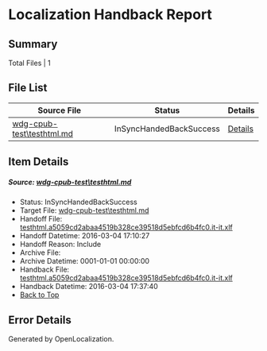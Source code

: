 # <a name='report-top'></a> Localization Handback Report

## Summary
 Total Files | 1

## File List
 Source File | Status | Details 
 ----------- | ------ | ------- 
 [wdg-cpub-test\testhtml.md](https://github.com/OpenLocalizationOrg/wdg-cpub-test/blob/4e8b5030c38d31887a74b6867b572c7137222c1f/wdg-cpub-test/testhtml.md) | InSyncHandedBackSuccess | [Details](#e416bf85537540262613086313bb91f4f45cd31a747)

## Item Details
##### <a name='e416bf85537540262613086313bb91f4f45cd31a747'></a> Source: [wdg-cpub-test\testhtml.md](https://github.com/OpenLocalizationOrg/wdg-cpub-test/blob/4e8b5030c38d31887a74b6867b572c7137222c1f/wdg-cpub-test/testhtml.md)
* Status: InSyncHandedBackSuccess
* Target File: [wdg-cpub-test\testhtml.md](https://github.com/OpenLocalizationOrg/wdg-cpub-test.it-it/blob/c91db0af759b786a77d6e65044f2914517e05be9/wdg-cpub-test/testhtml.md)
* Handoff File: [testhtml.a5059cd2abaa4519b328ce39518d5ebfcd6b4fc0.it-it.xlf](https://github.com/OpenLocalizationOrg/olhandoff/blob/111b31a76c5f0a41058e1a587fb170adc14c1b52/ol-handoff/OpenLocalizationOrg/wdg-cpub-test.it-it/master/testhtml.a5059cd2abaa4519b328ce39518d5ebfcd6b4fc0.it-it.xlf)
* Handoff Datetime: 2016-03-04 17:10:27
* Handoff Reason: Include
* Archive File: 
* Archive Datetime: 0001-01-01 00:00:00
* Handback File: [testhtml.a5059cd2abaa4519b328ce39518d5ebfcd6b4fc0.it-it.xlf](https://github.com/OpenLocalizationOrg/olhandback/blob/31a2244c7affdafbc8177e43584bfe6ce8487eaf/ol-handback/OpenLocalizationOrg/wdg-cpub-test.it-it/master/testhtml.a5059cd2abaa4519b328ce39518d5ebfcd6b4fc0.it-it.xlf)
* Handback Datetime: 2016-03-04 17:37:40
* [Back to Top](#report-top)


## Error Details

Generated by OpenLocalization.
